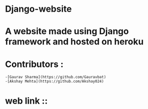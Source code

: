 # Django-website

# A website made using Django framework and hosted on heroku 
# Contributors :
    -[Gaurav Sharma](https://github.com/Gauravbat)
    -[Akshay Mehta](https://github.com/Akshay024)
# web link ::
